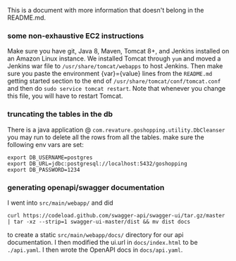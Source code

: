 This is a document with more information that doesn't belong in the README.md.

### some non-exhaustive EC2 instructions

Make sure you have git, Java 8, Maven, Tomcat 8+, and Jenkins installed on an Amazon Linux instance. We installed Tomcat through `yum` and moved a Jenkins war file to `/usr/share/tomcat/webapps` to host Jenkins. Then make sure you paste the environment {var}={value} lines from the `README.md` getting started section to the end of `/usr/share/tomcat/conf/tomcat.conf` and then do `sudo service tomcat restart`. Note that whenever you change this file, you will have to restart Tomcat.

### truncating the tables in the db

There is a java application @ `com.revature.goshopping.utility.DbCleanser` you may run to delete all the rows from all the tables. make sure the following env vars are set:

```
export DB_USERNAME=postgres
export DB_URL=jdbc:postgresql://localhost:5432/goshopping
export DB_PASSWORD=1234
```

### generating openapi/swagger documentation

I went into `src/main/webapp/` and did

``` 
curl https://codeload.github.com/swagger-api/swagger-ui/tar.gz/master | tar -xz --strip=1 swagger-ui-master/dist && mv dist docs
```

to create a static `src/main/webapp/docs/` directory for our api documentation. I then modified the ui.url in `docs/index.html` to be `./api.yaml`. I then wrote the OpenAPI docs in `docs/api.yaml`.
